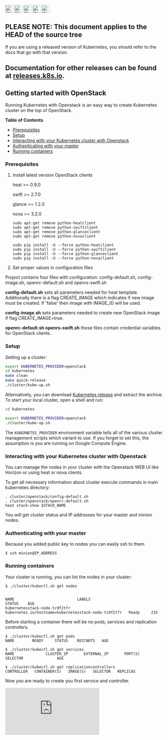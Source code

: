 <!-- BEGIN MUNGE: UNVERSIONED_WARNING -->

<!-- BEGIN STRIP_FOR_RELEASE -->

<img src="http://kubernetes.io/img/warning.png" alt="WARNING"
     width="25" height="25">
<img src="http://kubernetes.io/img/warning.png" alt="WARNING"
     width="25" height="25">
<img src="http://kubernetes.io/img/warning.png" alt="WARNING"
     width="25" height="25">
<img src="http://kubernetes.io/img/warning.png" alt="WARNING"
     width="25" height="25">
<img src="http://kubernetes.io/img/warning.png" alt="WARNING"
     width="25" height="25">

<h2>PLEASE NOTE: This document applies to the HEAD of the source tree</h2>

If you are using a released version of Kubernetes, you should
refer to the docs that go with that version.

Documentation for other releases can be found at
[releases.k8s.io](http://releases.k8s.io).
</strong>
--

<!-- END STRIP_FOR_RELEASE -->

<!-- END MUNGE: UNVERSIONED_WARNING -->

## Getting started with OpenStack

Running Kubernetes with Openstack is an easy way to create Kubernetes cluster on the top of OpenStack.

**Table of Contents**

- [Prerequisites](#prerequisites)
- [Setup](#setup)
- [Interacting with your Kubernetes cluster with Openstack](#interacting-with-your-kubernetes-cluster-with-openstack)
- [Authenticating with your master](#authenticating-with-your-master)
- [Running containers](#running-containers)

### Prerequisites

1. Install latest version OpenStack clients

    heat >= 0.9.0

    swift >= 2.7.0

    glance >= 1.2.0

    nova >= 3.2.0

    ```
    sudo apt-get remove python-heatclient
    sudo apt-get remove python-swiftclient
    sudo apt-get remove python-glanceclient
    sudo apt-get remove python-novaclient

    sudo pip install -U --force python-heatclient
    sudo pip install -U --force python-swiftclient
    sudo pip install -U --force python-glanceclient
    sudo pip install -U --force python-novaclient
    ```

2. Set proper values in configuration files

Project contains four files with configuration: config-default.sh, config-image.sh, openrc-default.sh and openrs-swift.sh

**config-default.sh** sets all parameters needed for heat template.
Additionally there is a flag CREATE_IMAGE which indicates if new image must be created.
If 'false' then image with IMAGE_ID will be used.

**config-image.sh** sets parameters needed to create new OpenStack image if flag CREATE_IMAGE=true.

**openrc-default.sh openrs-swift.sh** those files contain credential variables for OpenStack clients.


### Setup

Setting up a cluster:

```sh
export KUBERNETES_PROVIDER=openstack
cd kubernetes
make clean
make quick-release
./cluster/kube-up.sh
```

Alternatively, you can download [Kubernetes release](https://github.com/kubernetes/kubernetes/releases) and extract the archive. To start your local cluster, open a shell and run:

```sh
cd kubernetes

export KUBERNETES_PROVIDER=openstack
./cluster/kube-up.sh
```

The `KUBERNETES_PROVIDER` environment variable tells all of the various cluster management scripts which variant to use.  If you forget to set this, the assumption is you are running on Google Compute Engine.

### Interacting with your Kubernetes cluster with Openstack

You can manage the nodes in your cluster with the Openstack WEB UI like Horizon or using heat or nova clients.

To get all necessary information about cluster execute commands in main kubernetes directory:

```
. cluster/openstack/config-default.sh
. cluster/openstack/openrc-default.sh
heat stack-show $STACK_NAME
```

You will get cluster status and IP addresses for your master and minion nodes.

### Authenticating with your master

Because you added public key to nodes you can easily ssh to them.

 ```
 $ ssh minion@IP_ADDRESS
 ```

### Running containers

Your cluster is running, you can list the nodes in your cluster:

```console
$ ./cluster/kubectl.sh get nodes


NAME                            LABELS                                                 STATUS    AGE
kubernetesstack-node-tc9f2tfr   kubernetes.io/hostname=kubernetesstack-node-tc9f2tfr   Ready     21h
```

Before starting a container there will be no pods, services and replication controllers.

```console
$ ./cluster/kubectl.sh get pods
NAME        READY     STATUS    RESTARTS   AGE

$ ./cluster/kubectl.sh get services
NAME              CLUSTER_IP       EXTERNAL_IP       PORT(S)       SELECTOR               AGE

$ ./cluster/kubectl.sh get replicationcontrollers
CONTROLLER   CONTAINER(S)   IMAGE(S)   SELECTOR   REPLICAS
```

Now you are ready to create you first service and controller.


<!-- BEGIN MUNGE: GENERATED_ANALYTICS -->
[![Analytics](https://kubernetes-site.appspot.com/UA-36037335-10/GitHub/docs/getting-started-guides/openstack.md?pixel)]()
<!-- END MUNGE: GENERATED_ANALYTICS -->
